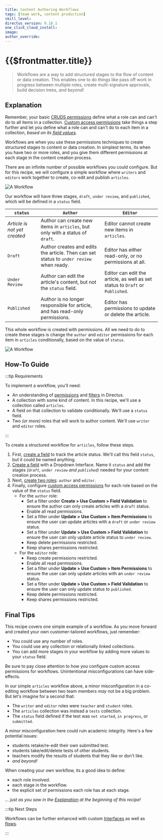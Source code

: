 ```yaml
---
title: Content Authoring Workflows
tags: [team work, content production]
skill_level:
directus_version: 9.18.1
one_click_cloud_install:
image:
author_override:
---
```


# {{$frontmatter.title}}

> Workflows are a way to add structured stages to the flow of content or data creation. This enables one to do things
> like pass off work in progress between multiple roles, create multi-signature approvals, build decision trees, _and
> beyond!_

## Explanation

Remember, your basic [CRUDS permissions](/configuration/users-roles-permissions/permissions.md#configure-permissions)
define what a role can and can't do to all items in a collection.
[Custom access permissions](/configuration/users-roles-permissions/permissions.md#configure-custom-permissions) take
things a step further and let you define what a role can and can't do to each item in a collection, _based on its
[field values](/configuration/data-model/fields.md)_.

Workflows are when you use these permissions techniques to create structured stages to content or data creation. In
simplest terms, its when you have two or more roles, and you give them different permissions at each stage in the
content creation process.

There are an infinite number of possible workflows you could configure. But for this recipe, we will configure a simple
workflow where `writers` and `editors` work together to create, co-edit and publish `articles`.

![A Workflow](https://cdn.directus.io/docs/v9/configuration/users-roles-permissions/workflows-20220909/workflows-20220909B.webp)

Our workflow will have three stages, `draft`, `under review`, and `published`, which will be defined in a `status`
field.

| `status`                     | `Author`                                                                                | `Editor`                                                                      |
| ---------------------------- | --------------------------------------------------------------------------------------- | ----------------------------------------------------------------------------- |
| _Article is not yet created_ | Author can create new items in `articles`, but only with a status of `draft`.           | Editor cannot create new items in `articles`.                                 |
| `Draft`                      | Author creates and edits the article. Then can set status to `under review` when ready. | Editor has either read-only, or no permissions at all.                        |
| `Under Review`               | Author can edit the article's content, but not the `status` field.                      | Editor can edit the article, as well as set status to `Draft` or `Published`. |
| `Published`                  | Author is no longer responsible for article, and has read-only permissions.             | Editor has permissions to update or delete the article.                       |

This whole workflow is created with permissions. All we need to do to create these stages is change the `author` and
`editor` permissions for each item in `articles` conditionally, based on the value of `status`.

![A Workflow](https://cdn.directus.io/docs/v9/configuration/users-roles-permissions/workflows-20220909/workflows-20220909A.webp)

## How-To Guide

:::tip Requirements

To implement a workflow, you'll need:

- An understanding of [permissions](/configuration/users-roles-permissions.md) and [filters](/reference/filter-rules.md)
  in Directus.
- A collection with some kind of content. In this recipe, we'll use a collection called `articles`.
- A field on that collection to validate conditionally. We'll use a `status` field.
- Two _(or more)_ roles that will work to author content. We'll use `writer` and `editor` roles.

:::

<!-- <video autoplay playsinline muted loop controls>
	<source src="" type="video/mp4" />
</video> -->

To create a structured workflow for `articles`, follow these steps.

1. First, [create a field](/configuration/data-model/fields.md#create-a-field-standard) to track the article status.
   We'll call this field `status`, but it could be named anything.
2. [Create a field](/configuration/data-model/fields.md#create-a-field-advanced) with a Dropdown Interface. Name it
   `status` and add the stages _(`draft`, `under review` and `published`)_ needed for your content creation process.
3. Next, [create two roles](/configuration/users-roles-permissions/roles.md#create-a-role): `author` and `editor`.
4. Finally, configure
   [custom access permissions](/configuration/users-roles-permissions/permissions.md#configure-custom-permissions) for
   each role based on the value of the `status` field.
   - For the `author` role:
     - Set a filter under **Create > Use Custom > Field Validation** to ensure the author can only create articles with
       a `draft` status.
     - Enable all read permissions.
     - Set a filter under **Update > Use Custom > Item Permissions** to ensure the user can update articles with a
       `draft` or `under review` status.
     - Set a filter under **Update > Use Custom > Field Validation** to ensure the user can only update article status
       to `under review`.
     - Keep delete permissions restricted.
     - Keep shares permissions restricted.
   - For the `editor` role:
     - Keep create permissions restricted.
     - Enable all read permissions.
     - Set a filter under **Update > Use Custom > Item Permissions** to ensure the user can only update articles with an
       `under review` status.
     - Set a filter under **Update > Use Custom > Field Validation** to ensure the user can only update status to
       `published`.
     - Keep delete permissions restricted.
     - Keep shares permissions restricted.

## Final Tips

This recipe covers one simple example of a workflow. As you move forward and created your own customer-tailored
workflows, just remember:

- You could use any number of roles.
- You could use any collection or relationally linked collections.
- You can add more stages in your workflow by adding more values to your `status` field.

Be sure to pay close attention to how you configure custom access permissions for workflows. Unintentional
misconfigurations can have side-effects.

In our simple `articles` workflow above, a minor misconfiguration in a co-editing workflow between two team members
_may_ not be a big problem. But let's imagine for a second that:

- The `writer` and `editor` roles were `teacher` and `student` roles.
- The `articles` collection was instead a `tests` collection.
- The `status` field defined if the test was `not started`, `in progress`, or `submitted`.

A minor misconfiguration here could ruin academic integrity. Here's a few potential issues:

- students retake/re-edit their own submitted test.
- students take/edit/delete tests of other students.
- teachers modify the results of students that they like or don't like.
- _and beyond!_

When creating your own workflow, its a good idea to define:

- each role involved.
- each stage in the workflow.
- the explicit set of permissions each role has at each stage.

_... just as you saw in the [Explanation](#explanation) at the beginning of this recipe!_

:::tip Next Steps

Workflows can be further enhanced with custom [Interfaces](/extensions/interfaces.md) as well as
[flows](/configuration/flows.md).

:::

<!--
## One-Click Installation

Cut the R&D and get this workflow installed on your Directus Cloud project in one click.
-->
